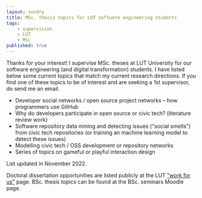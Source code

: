 ```yaml
---
layout: sundry
title: MSc. thesis topics for LUT software engineering students
tags:
    - supervision
    - LUT
    - MSc
published: true
---
```



Thanks for your interest! I supervise MSc. theses at LUT University for our software engineering (and digital transformation) students. I have listed below some current topics that match my current research directions. If you find one of these topics to be of interest and are seeking a 1st supervisor, do send me an email.

- Developer social networks / open source project networks – how programmers use GitHub
- Why do developers participate in open source or civic tech? (literature review work)
- Software repository data mining and detecting issues ("social smells") from civic tech repositories (or training an machine learning model to detect these issues)
- Modelling civic tech / OSS development or repository networks
- Series of topics on gameful or playful interaction design


List updated in November 2022.

Doctoral dissertation opportunities are listed publicly at the LUT ["work for us"](https://www.lut.fi/en/about-us/come-work-us/open-positions) page. BSc. thesis topics can be found at the BSc. seminars Moodle page.